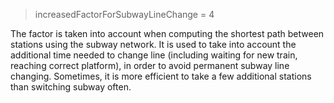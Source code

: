> increasedFactorForSubwayLineChange = 4

The factor is taken into account when computing the shortest path between stations using the subway network. It is used to take into account the additional time needed to change line (including waiting for new train, reaching correct platform), in order to avoid permanent subway line changing. Sometimes, it is more efficient to take a few additional stations than switching subway often. 